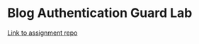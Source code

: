 # Blog Authentication Guard Lab

[Link to assignment repo](https://github.com/ReCoded-Org/curriculum-backend-blog-auth-guard)